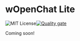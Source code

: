 # wOpenChat Lite

![MIT License](https://img.shields.io/badge/License-MIT-green.svg)[![Quality gate](https://sonarcloud.io/api/project_badges/quality_gate?project=w-y-r-a_wOpenChat-Lite&token=c915c46004e0d55075cf319e20c434df95846c62)](https://sonarcloud.io/summary/new_code?id=w-y-r-a_wOpenChat-Lite)

Coming soon!